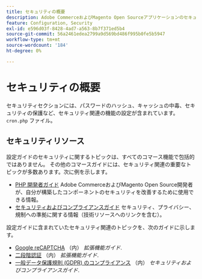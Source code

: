 ```yaml
---
title: セキュリティの概要
description: Adobe CommerceおよびMagento Open Sourceアプリケーションのセキュリティ設定の概要をお読みください。
feature: Configuration, Security
exl-id: e596d03f-8428-4ad7-a563-8b7f371ed5b4
source-git-commit: 56a2461edea2799a9d569bd486f995b0fe5b5947
workflow-type: tm+mt
source-wordcount: '184'
ht-degree: 0%

---
```


# セキュリティの概要

セキュリティセクションには、パスワードのハッシュ、キャッシュの中毒、セキュリティの保護など、セキュリティ関連の機能の設定が含まれています。 `cron.php` ファイル。

## セキュリティリソース

設定ガイドのセキュリティに関するトピックは、すべてのコマース機能で包括的ではありません。 その他のコマースガイドには、セキュリティ関連の重要なトピックが多数あります。次に例を示します。

- [PHP 開発者ガイド](https://developer.adobe.com/commerce/php/development/security/) Adobe CommerceおよびMagento Open Source開発者が、自分が構築したコンポーネントのセキュリティを改善するために使用できる情報。
- [セキュリティおよびコンプライアンスガイド](https://devdocs.magento.com/security/security-and-compliance.html) セキュリティ、プライバシー、規制への準拠に関する情報（技術リソースへのリンクを含む）。

設定ガイドに含まれていたセキュリティ関連のトピックを、次のガイドに示します。

- [Google reCAPTCHA](https://devdocs.magento.com/guides/v2.4/security/google-recaptcha.html) （内） _拡張機能ガイド_.
- [二段階認証](https://devdocs.magento.com/guides/v2.4/security/two-factor-authentication.html) （内） _拡張機能ガイド_.
- [一般データ保護規則 (GDPR) のコンプライアンス](https://devdocs.magento.com/compliance/privacy/gdpr.html) （内） _セキュリティおよびコンプライアンスガイド_.
